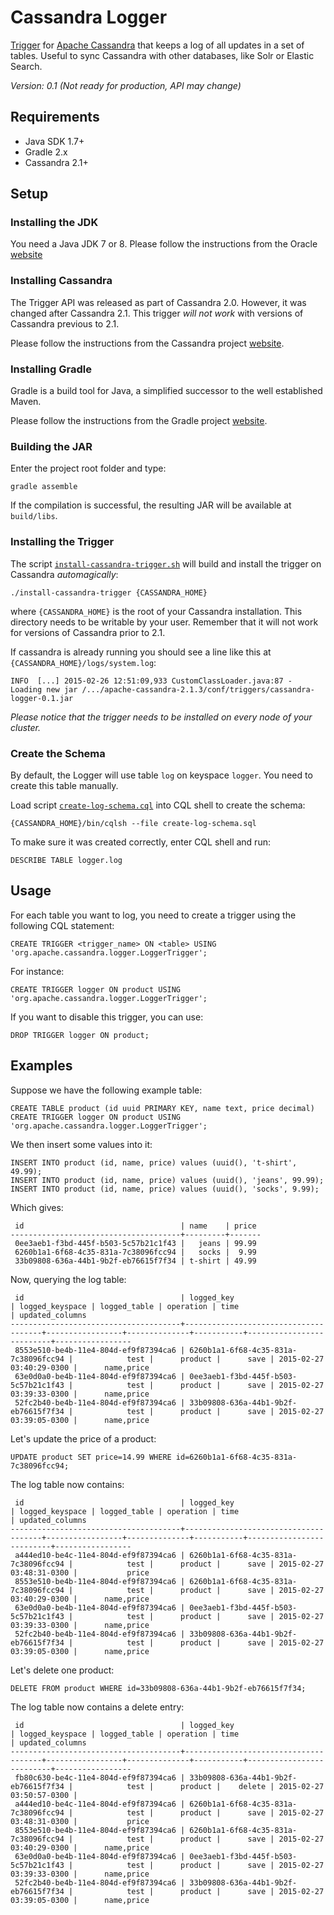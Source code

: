 Cassandra Logger
================

[Trigger](http://www.datastax.com/dev/blog/whats-new-in-cassandra-2-0-prototype-triggers-support) for [Apache Cassandra](http://cassandra.apache.org) that keeps a log of all updates in a set of tables. Useful to sync Cassandra with other databases, like Solr or Elastic Search.

*Version: 0.1 (Not ready for production, API may change)*

Requirements
------------

- Java SDK 1.7+
- Gradle 2.x
- Cassandra 2.1+

Setup
-----

### Installing the JDK

You need a Java JDK 7 or 8. Please follow the instructions from the Oracle [website](http://docs.oracle.com/javase/7/docs/webnotes/install/)

### Installing Cassandra

The Trigger API was released as part of Cassandra 2.0. However, it was changed after Cassandra 2.1. This trigger *will not work* with versions of Cassandra previous to 2.1.

Please follow the instructions from the Cassandra project [website](http://wiki.apache.org/cassandra/GettingStarted).

### Installing Gradle

Gradle is a build tool for Java, a simplified successor to the well established Maven.

Please follow the instructions from the Gradle project [website](http://gradle.org/installation).

### Building the JAR

Enter the project root folder and type:

    gradle assemble

If the compilation is successful, the resulting JAR will be available at `build/libs`.

### Installing the Trigger

The script [`install-cassandra-trigger.sh`](install-cassandra-trigger.sh) will build and install the trigger on Cassandra *automagically*:

    ./install-cassandra-trigger {CASSANDRA_HOME}

where `{CASSANDRA_HOME}` is the root of your Cassandra installation. This directory needs to be writable by your user. Remember that it will not work for versions of Cassandra prior to 2.1.

If cassandra is already running you should see a line like this at `{CASSANDRA_HOME}/logs/system.log`:

    INFO  [...] 2015-02-26 12:51:09,933 CustomClassLoader.java:87 - Loading new jar /.../apache-cassandra-2.1.3/conf/triggers/cassandra-logger-0.1.jar

*Please notice that the trigger needs to be installed on every node of your cluster.*

### Create the Schema

By default, the Logger will use table `log` on keyspace `logger`. You need to create this table manually.

Load script [`create-log-schema.cql`](create-log-schema.cql) into CQL shell to create the schema:
 
    {CASSANDRA_HOME}/bin/cqlsh --file create-log-schema.sql

To make sure it was created correctly, enter CQL shell and run:

    DESCRIBE TABLE logger.log

Usage
-----

For each table you want to log, you need to create a trigger using the following CQL statement:

    CREATE TRIGGER <trigger_name> ON <table> USING 'org.apache.cassandra.logger.LoggerTrigger';

For instance:

    CREATE TRIGGER logger ON product USING 'org.apache.cassandra.logger.LoggerTrigger';

If you want to disable this trigger, you can use:

    DROP TRIGGER logger ON product;

Examples
--------

Suppose we have the following example table:
        
    CREATE TABLE product (id uuid PRIMARY KEY, name text, price decimal)
    CREATE TRIGGER logger ON product USING 'org.apache.cassandra.logger.LoggerTrigger';
 
We then insert some values into it:
 
    INSERT INTO product (id, name, price) values (uuid(), 't-shirt', 49.99);
    INSERT INTO product (id, name, price) values (uuid(), 'jeans', 99.99);
    INSERT INTO product (id, name, price) values (uuid(), 'socks', 9.99);
        
Which gives:
 
     id                                   | name    | price
    --------------------------------------+---------+-------
     0ee3aeb1-f3bd-445f-b503-5c57b21c1f43 |   jeans | 99.99
     6260b1a1-6f68-4c35-831a-7c38096fcc94 |   socks |  9.99
     33b09808-636a-44b1-9b2f-eb76615f7f34 | t-shirt | 49.99

Now, querying the log table:

     id                                   | logged_key                           | logged_keyspace | logged_table | operation | time                     | updated_columns
    --------------------------------------+--------------------------------------+-----------------+--------------+-----------+--------------------------+-----------------
     8553e510-be4b-11e4-804d-ef9f87394ca6 | 6260b1a1-6f68-4c35-831a-7c38096fcc94 |            test |      product |      save | 2015-02-27 03:40:29-0300 |      name,price
     63e0d0a0-be4b-11e4-804d-ef9f87394ca6 | 0ee3aeb1-f3bd-445f-b503-5c57b21c1f43 |            test |      product |      save | 2015-02-27 03:39:33-0300 |      name,price
     52fc2b40-be4b-11e4-804d-ef9f87394ca6 | 33b09808-636a-44b1-9b2f-eb76615f7f34 |            test |      product |      save | 2015-02-27 03:39:05-0300 |      name,price
     
Let's update the price of a product:

    UPDATE product SET price=14.99 WHERE id=6260b1a1-6f68-4c35-831a-7c38096fcc94;
    
The log table now contains:

     id                                   | logged_key                           | logged_keyspace | logged_table | operation | time                     | updated_columns
    --------------------------------------+--------------------------------------+-----------------+--------------+-----------+--------------------------+-----------------
     a444ed10-be4c-11e4-804d-ef9f87394ca6 | 6260b1a1-6f68-4c35-831a-7c38096fcc94 |            test |      product |      save | 2015-02-27 03:48:31-0300 |           price
     8553e510-be4b-11e4-804d-ef9f87394ca6 | 6260b1a1-6f68-4c35-831a-7c38096fcc94 |            test |      product |      save | 2015-02-27 03:40:29-0300 |      name,price
     63e0d0a0-be4b-11e4-804d-ef9f87394ca6 | 0ee3aeb1-f3bd-445f-b503-5c57b21c1f43 |            test |      product |      save | 2015-02-27 03:39:33-0300 |      name,price
     52fc2b40-be4b-11e4-804d-ef9f87394ca6 | 33b09808-636a-44b1-9b2f-eb76615f7f34 |            test |      product |      save | 2015-02-27 03:39:05-0300 |      name,price

Let's delete one product:

    DELETE FROM product WHERE id=33b09808-636a-44b1-9b2f-eb76615f7f34;

The log table now contains a delete entry:

     id                                   | logged_key                           | logged_keyspace | logged_table | operation | time                     | updated_columns
    --------------------------------------+--------------------------------------+-----------------+--------------+-----------+--------------------------+-----------------
     fb80c630-be4c-11e4-804d-ef9f87394ca6 | 33b09808-636a-44b1-9b2f-eb76615f7f34 |            test |      product |    delete | 2015-02-27 03:50:57-0300 |
     a444ed10-be4c-11e4-804d-ef9f87394ca6 | 6260b1a1-6f68-4c35-831a-7c38096fcc94 |            test |      product |      save | 2015-02-27 03:48:31-0300 |           price
     8553e510-be4b-11e4-804d-ef9f87394ca6 | 6260b1a1-6f68-4c35-831a-7c38096fcc94 |            test |      product |      save | 2015-02-27 03:40:29-0300 |      name,price
     63e0d0a0-be4b-11e4-804d-ef9f87394ca6 | 0ee3aeb1-f3bd-445f-b503-5c57b21c1f43 |            test |      product |      save | 2015-02-27 03:39:33-0300 |      name,price
     52fc2b40-be4b-11e4-804d-ef9f87394ca6 | 33b09808-636a-44b1-9b2f-eb76615f7f34 |            test |      product |      save | 2015-02-27 03:39:05-0300 |      name,price
